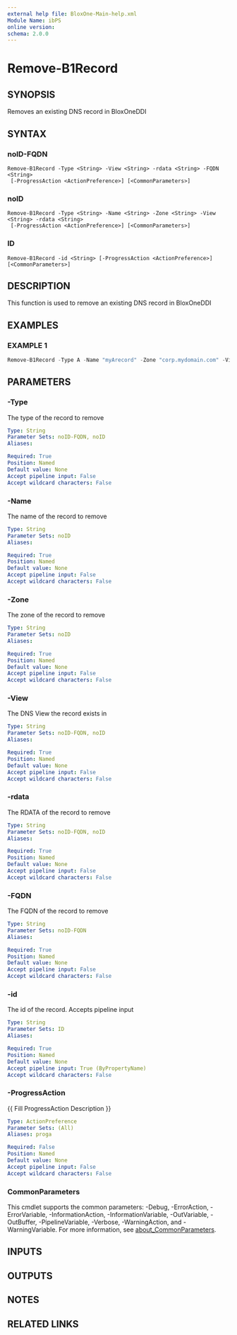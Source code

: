 ```yaml
---
external help file: BloxOne-Main-help.xml
Module Name: ibPS
online version:
schema: 2.0.0
---
```


# Remove-B1Record

## SYNOPSIS
Removes an existing DNS record in BloxOneDDI

## SYNTAX

### noID-FQDN
```
Remove-B1Record -Type <String> -View <String> -rdata <String> -FQDN <String>
 [-ProgressAction <ActionPreference>] [<CommonParameters>]
```

### noID
```
Remove-B1Record -Type <String> -Name <String> -Zone <String> -View <String> -rdata <String>
 [-ProgressAction <ActionPreference>] [<CommonParameters>]
```

### ID
```
Remove-B1Record -id <String> [-ProgressAction <ActionPreference>] [<CommonParameters>]
```

## DESCRIPTION
This function is used to remove an existing DNS record in BloxOneDDI

## EXAMPLES

### EXAMPLE 1
```powershell
Remove-B1Record -Type A -Name "myArecord" -Zone "corp.mydomain.com" -View "default"
```

## PARAMETERS

### -Type
The type of the record to remove

```yaml
Type: String
Parameter Sets: noID-FQDN, noID
Aliases:

Required: True
Position: Named
Default value: None
Accept pipeline input: False
Accept wildcard characters: False
```

### -Name
The name of the record to remove

```yaml
Type: String
Parameter Sets: noID
Aliases:

Required: True
Position: Named
Default value: None
Accept pipeline input: False
Accept wildcard characters: False
```

### -Zone
The zone of the record to remove

```yaml
Type: String
Parameter Sets: noID
Aliases:

Required: True
Position: Named
Default value: None
Accept pipeline input: False
Accept wildcard characters: False
```

### -View
The DNS View the record exists in

```yaml
Type: String
Parameter Sets: noID-FQDN, noID
Aliases:

Required: True
Position: Named
Default value: None
Accept pipeline input: False
Accept wildcard characters: False
```

### -rdata
The RDATA of the record to remove

```yaml
Type: String
Parameter Sets: noID-FQDN, noID
Aliases:

Required: True
Position: Named
Default value: None
Accept pipeline input: False
Accept wildcard characters: False
```

### -FQDN
The FQDN of the record to remove

```yaml
Type: String
Parameter Sets: noID-FQDN
Aliases:

Required: True
Position: Named
Default value: None
Accept pipeline input: False
Accept wildcard characters: False
```

### -id
The id of the record.
Accepts pipeline input

```yaml
Type: String
Parameter Sets: ID
Aliases:

Required: True
Position: Named
Default value: None
Accept pipeline input: True (ByPropertyName)
Accept wildcard characters: False
```

### -ProgressAction
{{ Fill ProgressAction Description }}

```yaml
Type: ActionPreference
Parameter Sets: (All)
Aliases: proga

Required: False
Position: Named
Default value: None
Accept pipeline input: False
Accept wildcard characters: False
```

### CommonParameters
This cmdlet supports the common parameters: -Debug, -ErrorAction, -ErrorVariable, -InformationAction, -InformationVariable, -OutVariable, -OutBuffer, -PipelineVariable, -Verbose, -WarningAction, and -WarningVariable. For more information, see [about_CommonParameters](http://go.microsoft.com/fwlink/?LinkID=113216).

## INPUTS

## OUTPUTS

## NOTES

## RELATED LINKS
